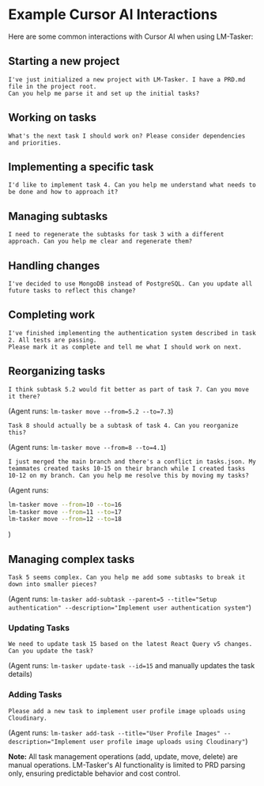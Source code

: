 # Example Cursor AI Interactions

Here are some common interactions with Cursor AI when using LM-Tasker:

## Starting a new project

```
I've just initialized a new project with LM-Tasker. I have a PRD.md file in the project root.
Can you help me parse it and set up the initial tasks?
```

## Working on tasks

```
What's the next task I should work on? Please consider dependencies and priorities.
```

## Implementing a specific task

```
I'd like to implement task 4. Can you help me understand what needs to be done and how to approach it?
```

## Managing subtasks

```
I need to regenerate the subtasks for task 3 with a different approach. Can you help me clear and regenerate them?
```

## Handling changes

```
I've decided to use MongoDB instead of PostgreSQL. Can you update all future tasks to reflect this change?
```

## Completing work

```
I've finished implementing the authentication system described in task 2. All tests are passing.
Please mark it as complete and tell me what I should work on next.
```

## Reorganizing tasks

```
I think subtask 5.2 would fit better as part of task 7. Can you move it there?
```

(Agent runs: `lm-tasker move --from=5.2 --to=7.3`)

```
Task 8 should actually be a subtask of task 4. Can you reorganize this?
```

(Agent runs: `lm-tasker move --from=8 --to=4.1`)

```
I just merged the main branch and there's a conflict in tasks.json. My teammates created tasks 10-15 on their branch while I created tasks 10-12 on my branch. Can you help me resolve this by moving my tasks?
```

(Agent runs:

```bash
lm-tasker move --from=10 --to=16
lm-tasker move --from=11 --to=17
lm-tasker move --from=12 --to=18
```

)

## Managing complex tasks

```
Task 5 seems complex. Can you help me add some subtasks to break it down into smaller pieces?
```

(Agent runs:
`lm-tasker add-subtask --parent=5 --title="Setup authentication" --description="Implement user authentication system"`)

### Updating Tasks

```
We need to update task 15 based on the latest React Query v5 changes. Can you update the task?
```

(Agent runs: `lm-tasker update-task --id=15` and manually updates the task details)

### Adding Tasks

```
Please add a new task to implement user profile image uploads using Cloudinary.
```

(Agent runs:
`lm-tasker add-task --title="User Profile Images" --description="Implement user profile image uploads using Cloudinary"`)

**Note:** All task management operations (add, update, move, delete) are manual operations. LM-Tasker's AI functionality is limited to PRD parsing only, ensuring predictable behavior and cost control.
